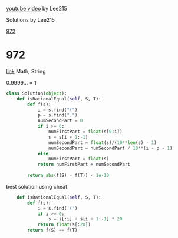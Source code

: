 [youtube video](https://www.youtube.com/watch?v=3s6q20JMLTE) by Lee215

Solutions by Lee215

[972](https://leetcode.com/problems/equal-rational-numbers/discuss/214203/C%2B%2BPython-Easy-Cheat)




# 972

[link](https://leetcode.com/problems/equal-rational-numbers/) Math, String

0.9999... = 1

```Python
class Solution(object):
    def isRationalEqual(self, S, T):
        def f(s):
            i = s.find("(")
            p = s.find(".")
            numSecondPart = 0
            if i >= 0:
                numFirstPart = float(s[0:i])
                s = s[i + 1:-1]
                numSecondPart = float(s)/(10**len(s) - 1) 
                numSecondPart = numSecondPart / 10**(i - p - 1)
            else:
                numFirstPart = float(s)
            return numFirstPart + numSecondPart
                
        return abs(f(S) - f(T)) < 1e-10
```

best solution using cheat

```python
    def isRationalEqual(self, S, T):
        def f(s):
            i = s.find('(')
            if i >= 0:
                s = s[:i] + s[i + 1:-1] * 20
            return float(s[:20])
        return f(S) == f(T)
```